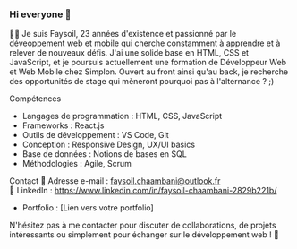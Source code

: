 ### Hi everyone 👋

👨‍💻 Je suis Faysoil, 23 années d'existence et passionné par le déveoppement web et mobile qui cherche constamment à apprendre et à relever de nouveaux défis. J'ai une solide base en HTML, CSS et JavaScript, et 
je poursuis actuellement une formation de Développeur Web et Web Mobile chez Simplon.
Ouvert au front ainsi qu'au back, je recherche des opportunités de stage qui mèneront pourquoi pas à l'alternance ? ;)

Compétences
- Langages de programmation : HTML, CSS, JavaScript
- Frameworks : React.js
- Outils de développement : VS Code, Git
- Conception : Responsive Design, UX/UI basics
- Base de données : Notions de bases en SQL
- Méthodologies : Agile, Scrum

Contact
📧 Adresse e-mail : faysoil.chaambani@outlook.fr <br>
🔎 LinkedIn : https://www.linkedin.com/in/faysoil-chaambani-2829b221b/ <br>
- Portfolio : [Lien vers votre portfolio]
  
N'hésitez pas à me contacter pour discuter de collaborations, de projets intéressants ou simplement pour échanger sur le développement web ! 🚀
